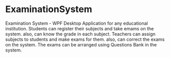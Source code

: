 # ExaminationSystem
Examination System - WPF Desktop Application for any educational institution.
Students can register their subjects and take emams on the system. also, can know the grade in each subject.
Teachers can assign subjects to students and make exams for them. also, can correct the exams on the system.
The exams can be arranged using Questions Bank in the system.
